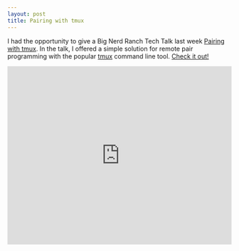```yaml
---
layout: post
title: Pairing with tmux
---
```


I had the opportunity to give a Big Nerd Ranch Tech Talk last week [Pairing
with tmux](https://speakerdeck.com/iamvery/pairing-with-tmux). In the talk,
I offered a simple solution for remote pair programming with the popular
[tmux](http://tmux.sourceforge.net) command line tool. [Check it out!](https://vimeo.com/84434957)

<iframe width="100%" height="400" src="http://player.vimeo.com/video/84434957" frameborder="0"> </iframe>
